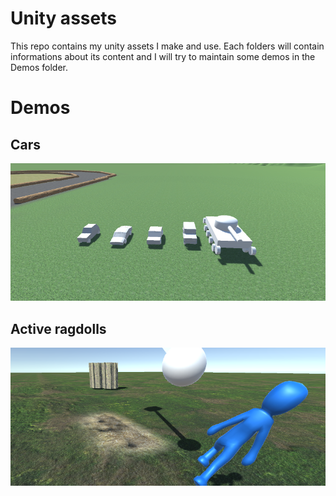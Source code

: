 # Unity assets
This repo contains my unity assets I make and use.
Each folders will contain
informations about its content and I will try to maintain some demos in the Demos
folder.

# Demos
## Cars
![CarDemo](/Demos/CarDemo/CarDemo.png)
## Active ragdolls
![active ragdolls](/Demos/livingCreatures/livingCreatures.png)
